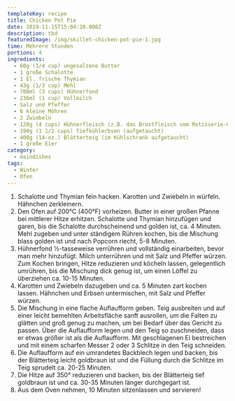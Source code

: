 ```yaml
---
templateKey: recipe
title: Chicken Pot Pie
date: 2019-11-15T15:04:10.000Z
description: tbd
featuredImage: /img/skillet-chicken-pot-pie-1.jpg
time: Mehrere Stunden
portions: 4
ingredients:
  - 60g (1/4 cup) ungesalzene Butter
  - 1 große Schalotte
  - 1 El. frische Thymian
  - 43g (1/3 cup) Mehl
  - 700ml (3 cups) Hühnerfond
  - 236ml (1 cup) Vollmilch
  - Salz und Pfeffer
  - 6 kleine Möhren
  - 2 Zwiebeln
  - 128g (4 cups) Hühnerfleisch (z.B. das Brustfleisch vom Rotisserie-Chicken)
  - 190g (1 1/2 cups) Tiefkühlerbsen (aufgetaucht)
  - 400g (14-oz.) Blätterteig (im Kühlschrank aufgetaucht)
  - 1 große Eier
category:
  - maindishes
tags:
  - Winter
  - Ofen
---
```

1. Schalotte und Thymian fein hacken. Karotten und Zwiebeln in würfeln. Hähnchen zerkleinern.
2. Den Ofen auf 200°C (400°F) vorheizen. Butter in einer großen Pfanne bei mittlerer Hitze erhitzen. Schalotte und Thymian hinzufügen und garen, bis die Schalotte durchscheinend und golden ist, ca. 4 Minuten. Mehl zugeben und unter ständigem Rühren kochen, bis die Mischung blass golden ist und nach Popcorn riecht, 5-8 Minuten.
3. Hühnerfond 1⁄2-tasseweise verrühren und vollständig einarbeiten, bevor man mehr hinzufügt. Milch unterrühren und mit Salz und Pfeffer würzen. Zum Kochen bringen, Hitze reduzieren und köcheln lassen, gelegentlich umrühren, bis die Mischung dick genug ist, um einen Löffel zu überziehen ca. 10-15 Minuten.
4. Karotten und Zwiebeln dazugeben und ca. 5 Minuten zart kochen lassen. Hähnchen und Erbsen untermischen, mit Salz und Pfeffer würzen.
5. Die Mischung in eine flache Auflaufform geben. Teig ausbreiten und auf einer leicht bemehlten Arbeitsfläche sanft ausrollen, um die Falten zu glätten und groß genug zu machen, um bei Bedarf über das Gericht zu passen. Über die Auflaufform legen und den Teig so zuschneiden, dass er etwas größer ist als die Auflaufform. Mit geschlagenen Ei bestreichen und mit einem scharfen Messer 2 oder 3 Schlitze in den Teig schneiden.
6. Die Auflaufform auf ein umrandetes Backblech legen und backen, bis der Blätterteig leicht goldbraun ist und die Füllung durch die Schlitze im Teig sprudelt ca. 20-25 Minuten. 
7. Die Hitze auf 350° reduzieren und backen, bis der Blätterteig tief goldbraun ist und ca. 30-35 Minuten länger durchgegart ist. 
8. Aus dem Oven nehmen, 10 Minuten sitzenlassen und servieren!

